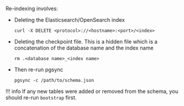 Re-indexing involves:

- Deleting the Elasticsearch/OpenSearch index
  ```
  curl -X DELETE <protocol>://<hostname>:<port>/<index>
  ```
- Deleting the checkpoint file.
  This is a hidden file which is a concatenation of the database name and the index name
  ```
  rm .<database name>_<index name>
  ```
- Then re-run pgsync
  ```
  pgsync -c /path/to/schema.json
  ```

!!! info
    If any new tables were added or removed from the schema, you should re-run `bootstrap` first.